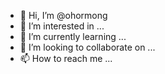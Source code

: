 - 👋 Hi, I’m @ohormong
- 👀 I’m interested in ...
- 🌱 I’m currently learning ...
- 💞️ I’m looking to collaborate on ...
- 📫 How to reach me ...

<!---
ohormong/ohormong is a ✨ special ✨ repository because its `README.md` (this file) appears on your GitHub profile.
You can click the Preview link to take a look at your changes.
--->

